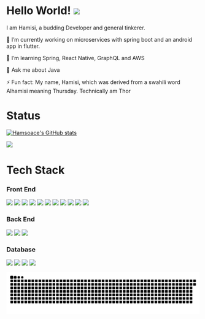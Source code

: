 # Hello World! <img src="https://raw.githubusercontent.com/MartinHeinz/MartinHeinz/master/wave.gif" height="21">
 
I am Hamisi, a budding Developer and general tinkerer.

🔭 I’m currently working on microservices with spring boot and an android app in flutter.

🌱 I’m learning Spring, React Native, GraphQL and AWS

💬 Ask me about Java

⚡ Fun fact: My name, Hamisi,  which was derived from a swahili word Alhamisi meaning Thursday. Technically am Thor


# Status

[![Hamsoace's GitHub stats](https://github-readme-stats.vercel.app/api?username=hamsoace&show_icons=true&show_icons=true&title_color=fff&icon_color=79ff97&text_color=9f9f9f&bg_color=151515)](https://github.com/anuraghazra/github-readme-stats)

<a href="https://github.com/hamsoace">
  <img width="49%" src="https://github-readme-stats.vercel.app/api/top-langs/?username=hamsoace&layout=compact&show_icons=true&title_color=fff&icon_color=79ff97&text_color=9f9f9f&bg_color=151515" />
</a>


# Tech Stack

### Front End

<img src="https://img.shields.io/badge/HTML5-E34F26?style=for-the-badge&logo=html5&logoColor=white"> <img  src="https://img.shields.io/badge/CSS3-1572B6?style=for-the-badge&logo=css3&logoColor=white"> <img  src="https://img.shields.io/badge/JavaScript-F7DF1E?style=for-the-badge&logo=javascript&logoColor=black"> <img  src="https://img.shields.io/badge/Bootstrap-563D7C?style=for-the-badge&logo=bootstrap&logoColor=white"> <img src="https://img.shields.io/badge/Android-9FC037?style=for-the-badge&logo=android&logoColor=white"> <img src="https://img.shields.io/badge/TypeScript-007ACC?style=for-the-badge&logo=typescript&logoColor=white"> <img src="https://img.shields.io/badge/React_Native-20232A?style=for-the-badge&logo=react&logoColor=61DAFB"> <img src= "https://img.shields.io/badge/React-20232A?style=for-the-badge&logo=react&logoColor=61DAFB"> <img src="https://img.shields.io/badge/Dart-0175C2?style=for-the-badge&logo=dart&logoColor=white"> <img src="https://img.shields.io/badge/Vue.js-35495E?style=for-the-badge&logo=vue.js&logoColor=4FC08D"> <img src="https://img.shields.io/badge/Flutter-02569B?style=for-the-badge&logo=flutter&logoColor=white">

### Back End

<img src="https://img.shields.io/badge/Java-e11e21?style=for-the-badge&logo=java&logoColor=white"> <img src="https://img.shields.io/badge/Node.js-43853D?style=for-the-badge&logo=node.js&logoColor=white"> <img src="https://img.shields.io/badge/Spring-6DB33F?style=for-the-badge&logo=spring&logoColor=white">


### Database

<img src="https://img.shields.io/badge/PostgreSQL-316192?style=for-the-badge&logo=postgresql&logoColor=white"> <img src="https://img.shields.io/badge/MySQL-00000F?style=for-the-badge&logo=mysql&logoColor=white"> <img src="https://img.shields.io/badge/MongoDB-4EA94B?style=for-the-badge&logo=mongodb&logoColor=white"> <img src="https://img.shields.io/badge/SQLite-07405E?style=for-the-badge&logo=sqlite&logoColor=white">

![Snake animation](https://github.com/Lucbm99/Lucbm99/blob/output/github-contribution-grid-snake.svg)






<!--
**Brian-Weloba/Brian-Weloba** is a ✨ _special_ ✨ repository because its `README.md` (this file) appears on your GitHub profile.

Here are some ideas to get you started:


- 🔭 I’m currently working on ...
- 🌱 I’m currently learning ...
- 👯 I’m looking to collaborate on ...
- 🤔 I’m looking for help with ...
- 💬 Ask me about ...
- 📫 How to reach me: ...
- 😄 Pronouns: ...
- ⚡ Fun fact: ...
-->
